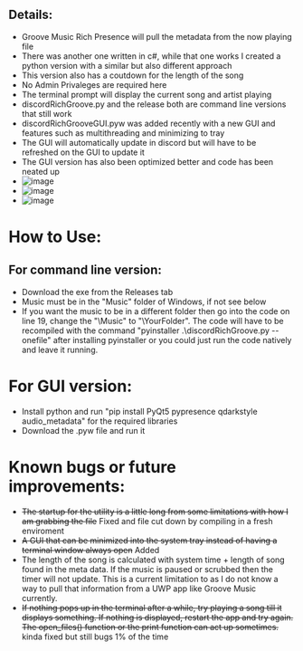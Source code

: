 ## Details:

* Groove Music Rich Presence will pull the metadata from the now playing file
* There was another one written in c#, while that one works I created a python version with a similar but also different approach 
* This version also has a coutdown for the length of the song
* No Admin Privaleges are required here
* The terminal prompt will display the current song and artist playing
* discordRichGroove.py and the release both are command line versions that still work
* discordRichGrooveGUI.pyw was added recently with a new GUI and features such as multithreading and minimizing to tray
* The GUI will automatically update in discord but will have to be refreshed on the GUI to update it
* The GUI version has also been optimized better and code has been neated up
* ![image](https://user-images.githubusercontent.com/31010418/116780230-e4e87300-aa40-11eb-8fa7-7f0ab34a62f7.png)
* ![image](https://user-images.githubusercontent.com/31010418/116780242-fa5d9d00-aa40-11eb-819d-a9b8f9ed07af.png)
* ![image](https://user-images.githubusercontent.com/31010418/116780251-0ba6a980-aa41-11eb-9091-860d8ea5e6f2.png)



# How to Use:
## For command line version:
* Download the exe from the Releases tab
* Music must be in the "Music" folder of Windows, if not see below
* If you want the music to be in a different folder then go into the code on line 19, change the "\Music" to "\YourFolder". The code will have to be recompiled with the command "pyinstaller .\discordRichGroove.py --onefile" after installing pyinstaller or you could just run the code natively and leave it running.
# For GUI version:
* Install python and run "pip install PyQt5 pypresence qdarkstyle audio_metadata" for the required libraries
* Download the .pyw file and run it

# Known bugs or future improvements:

* ~~The startup for the utility is a little long from some limitations with how I am grabbing the file~~ Fixed and file cut down by compiling in a fresh enviroment
* ~~A GUI that can be minimized into the system tray instead of having a terminal window always open~~ Added
* The length of the song is calculated with system time + length of song found in the meta data. If the music is paused or scrubbed then the timer will not update. This is a current limitation to as I do not know a way to pull that information from a UWP app like Groove Music currently.
* ~~If nothing pops up in the terminal after a while, try playing a song till it displays something. If nothing is displayed, restart the app and try again. The open_files() function or the print function can act up sometimes.~~ kinda fixed but still bugs 1% of the time
